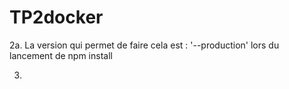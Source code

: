 # TP2docker

2a. La version qui permet de faire cela est : '--production' lors du lancement de npm install

3.